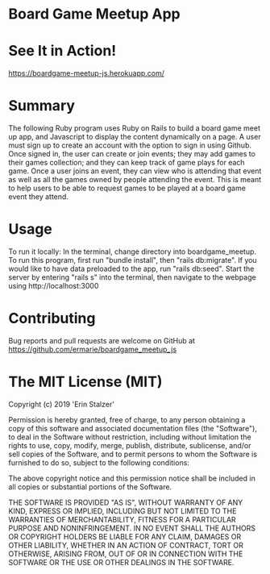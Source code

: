 # Board Game Meetup App

# See It in Action!

https://boardgame-meetup-js.herokuapp.com/

# Summary

The following Ruby program uses Ruby on Rails to build a board game meet up app, and Javascript to display the content dynamically on a page. A user must sign up to create an account with the option to sign in using Github. Once signed in, the user can create or join events; they may add games to their games collection; and they can keep track of game plays for each game. Once a user joins an event, they can view who is attending that event as well as all the games owned by people attending the event. This is meant to help users to be able to request games to be played at a board game event they attend.

# Usage

To run it locally:
In the terminal, change directory into boardgame_meetup. To run this program, first run "bundle install", then "rails db:migrate". If you would like to have data preloaded to the app, run "rails db:seed".  Start the server by entering "rails s" into the terminal, then navigate to the webpage using http://localhost:3000

# Contributing

Bug reports and pull requests are welcome on GitHub at https://github.com/ermarie/boardgame_meetup_js

# The MIT License (MIT)

Copyright (c) 2019 'Erin Stalzer'

Permission is hereby granted, free of charge, to any person obtaining a copy
of this software and associated documentation files (the "Software"), to deal
in the Software without restriction, including without limitation the rights
to use, copy, modify, merge, publish, distribute, sublicense, and/or sell
copies of the Software, and to permit persons to whom the Software is
furnished to do so, subject to the following conditions:

The above copyright notice and this permission notice shall be included in
all copies or substantial portions of the Software.

THE SOFTWARE IS PROVIDED "AS IS", WITHOUT WARRANTY OF ANY KIND, EXPRESS OR
IMPLIED, INCLUDING BUT NOT LIMITED TO THE WARRANTIES OF MERCHANTABILITY,
FITNESS FOR A PARTICULAR PURPOSE AND NONINFRINGEMENT. IN NO EVENT SHALL THE
AUTHORS OR COPYRIGHT HOLDERS BE LIABLE FOR ANY CLAIM, DAMAGES OR OTHER
LIABILITY, WHETHER IN AN ACTION OF CONTRACT, TORT OR OTHERWISE, ARISING FROM,
OUT OF OR IN CONNECTION WITH THE SOFTWARE OR THE USE OR OTHER DEALINGS IN
THE SOFTWARE.